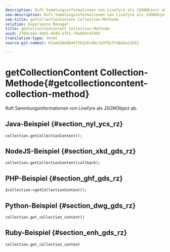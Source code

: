 ```yaml
---
description: Ruft Sammlungsinformationen von Livefyre als JSONObject ab.
seo-description: Ruft Sammlungsinformationen von Livefyre als JSONObject ab.
seo-title: getCollectionContent Collection-Methode
solution: Experience Manager
title: getCollectionContent Collection-Methode
uuid: 270dcea5-4de5-4d3b-a751-79e6b9c4fd93
translation-type: tm+mt
source-git-commit: 67aeb3de964473b326c88c3a3f81ff48a6a12652

---
```



# getCollectionContent Collection-Methode{#getcollectioncontent-collection-method}

Ruft Sammlungsinformationen von Livefyre als JSONObject ab.

## Java-Beispiel {#section_nyl_ycs_rz}

```
collection.getCollectionContent(); 
```

## NodeJS-Beispiel {#section_xkd_gds_rz}

```
collection.getCollectionContent(callback); 
```

## PHP-Beispiel {#section_ghf_gds_rz}

```
$collection->getCollectionContent(); 
```

## Python-Beispiel {#section_dwg_gds_rz}

```
collection.get_collection_content() 
```

## Ruby-Beispiel {#section_enh_gds_rz}

```
collection.get_collection_content 
```

